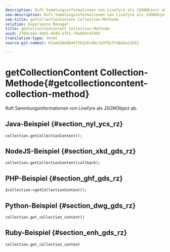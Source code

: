 ```yaml
---
description: Ruft Sammlungsinformationen von Livefyre als JSONObject ab.
seo-description: Ruft Sammlungsinformationen von Livefyre als JSONObject ab.
seo-title: getCollectionContent Collection-Methode
solution: Experience Manager
title: getCollectionContent Collection-Methode
uuid: 270dcea5-4de5-4d3b-a751-79e6b9c4fd93
translation-type: tm+mt
source-git-commit: 67aeb3de964473b326c88c3a3f81ff48a6a12652

---
```



# getCollectionContent Collection-Methode{#getcollectioncontent-collection-method}

Ruft Sammlungsinformationen von Livefyre als JSONObject ab.

## Java-Beispiel {#section_nyl_ycs_rz}

```
collection.getCollectionContent(); 
```

## NodeJS-Beispiel {#section_xkd_gds_rz}

```
collection.getCollectionContent(callback); 
```

## PHP-Beispiel {#section_ghf_gds_rz}

```
$collection->getCollectionContent(); 
```

## Python-Beispiel {#section_dwg_gds_rz}

```
collection.get_collection_content() 
```

## Ruby-Beispiel {#section_enh_gds_rz}

```
collection.get_collection_content 
```

